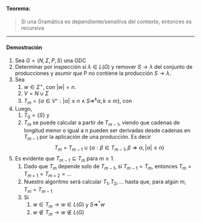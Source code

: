 #### Teorema: 

> Si una Gramática es dependiente/sensitiva del contexto, entonces es recursiva

***

#### Demostración

1. Sea $G=\langle N,\Sigma,P,S\rangle$ una GDC
2. Determinar por inspección si $\lambda\in L(G)$ y remover $S\to\lambda$ del conjunto de producciones y asumir que P no contiene la producción $S\to\lambda$.
3. Sea 
	1. $w\in\Sigma^+$, con $|w|=n$.
	2. $V=N\cup\Sigma$ 
	3. $T_m=\{\alpha\in V⁺ : |\alpha|\le n \land S\Rightarrow^k\alpha, k\le m\}$, con 
4. Luego, 
	1. $T_0=\{S\}$ y
	2. $T_m$ se puede calcular a partir de $T_{m-1}$, viendo que cadenas de longitud menor o igual a n pueden ser derivadas desde cadenas en $T_{m-1}$ por la aplicación de una producción. Es decir $$T_m=T_{m-1}\cup\{\alpha : \beta\in T_{m-1},\beta\Rightarrow\alpha,|\alpha|\le n\}$$
5. Es evidente que $T_{m-1}\subseteq T_m$ para $m\ge1$.
	1. Dado que $T_m$ depende solo de $T_{m-1}$, si $T_{m-1}=T_{m}$, entonces $T_{m}=T_{m+1}=T_{m+2}=...$
	2. Nuestro algoritmo será calcular $T_1,T_2,...$ hasta que, para algún $m$, $T_{m}=T_{m-1}$
	3. Si 
		1. $w\in T_m \rightarrow w\in L(G)$ y $S\Rightarrow^* w$ 
		2. $w\notin T_m \rightarrow w\notin L(G)$   
 